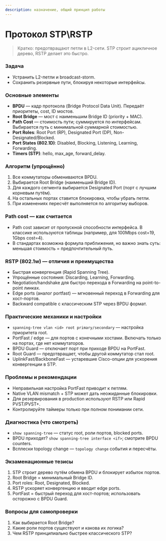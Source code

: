 ```yaml
---
description: назначение, общий принцип работы
---
```


# Протокол STP\RSTP

> Кратко: предотвращают петли в L2-сети. STP строит ацикличное дерево, RSTP делает это быстро.

### Задача

* Устранить L2-петли и broadcast-storm.
* Сохранить резервные пути, блокируя некоторые интерфейсы.

### Основные элементы

* **BPDU** — кадр протокола (Bridge Protocol Data Unit). Передаёт приоритеты, cost, ID мостов.
* **Root Bridge** — мост с наименьшим Bridge ID (priority + MAC).
* **Path Cost** — стоимость пути; суммируется по интерфейсам. Выбирается путь с минимальной суммарной стоимостью.
* **Port Roles**: Root Port (RP), Designated Port (DP), Non-Designated/Blocked.
* **Port States (802.1D)**: Disabled, Blocking, Listening, Learning, Forwarding.
* **Timers (STP)**: hello, max\_age, forward\_delay.

### Алгоритм (упрощённо)

1. Все коммутаторы обмениваются BPDU.
2. Выбирается Root Bridge (наименьший Bridge ID).
3. Для каждого сегмента выбирается Designated Port (порт с лучшим корневым путём).
4. На остальных портах ставится блокировка, чтобы убрать петли.
5. При изменениях пересчёт выполняется по алгоритму выборов.

### Path cost — как считается

* Path cost зависит от пропускной способности интерфейса. В классике используются таблицы (например, для 100Mbps cost=19, 1Gbps cost=4).
* В стандартах возможна формула приближения, но важно знать суть: меньшая стоимость = предпочтительный путь.

### RSTP (802.1w) — отличия и преимущества

* Быстрая конвергенция (Rapid Spanning Tree).
* Упрощённые состояния: Discarding, Learning, Forwarding.
* Negotiation/handshake для быстро перехода в Forwarding на point-to-point линках.
* Edge ports (аналог portfast) — мгновенный переход в Forwarding для хост-портов.
* Backward compatible с классическим STP через BPDU формат.

### Практические механики и настройки

* `spanning-tree vlan <id> root primary/secondary` — настройка приоритета root.
* PortFast / edge — для портов с конечными хостами. Включать только на портах, где нет коммутаторов.
* BPDU Guard — отключает порт при приходе BPDU на PortFast.
* Root Guard — предотвращает, чтобы другой коммутатор стал root.
* UplinkFast/BackboneFast — устаревшие Cisco-опции для ускорения конвергенции в STP.

### Проблемы и рекомендации

* Неправильная настройка PortFast приводит к петлям.
* Native VLAN mismatch + STP может дать неожиданные блокировки.
* Для резервирования в production используют RSTP или Rapid PVST/PVST+.
* Контролируйте таймеры только при полном понимании сети.

### Диагностика (что смотреть)

* `show spanning-tree` — статус root, роли портов, blocked ports.
* BPDU приходят? `show spanning-tree interface <if>`; смотрите BPDU counters.
* Всплески topology change — `topology change` события и пересчёты.

### Экзаменационные тезисы

1. STP строит дерево путём обмена BPDU и блокирует избыток портов.
2. Root Bridge = минимальный Bridge ID.
3. Port roles: Root, Designated, Blocked.
4. RSTP ускоряет конвергенцию и вводит edge ports.
5. PortFast = быстрый переход для хост-портов; использовать осторожно с BPDU Guard.

### Вопросы для самопроверки

1. Как выбирается Root Bridge?
2. Какие роли портов существуют и какова их логика?
3. Чем RSTP принципиально быстрее классического STP?
